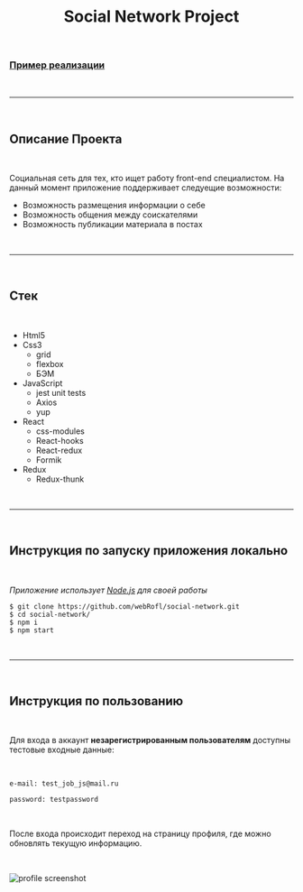 <center><h1>Social Network Project</h1></center>

<br>

### [Пример реализации][1]

<br/>

---

<br/>

## Описание Проекта

<br />

Социальная сеть для тех, кто ищет работу front-end специалистом. На данный момент приложение поддерживает следуещие возможности:

- Возможность размещения информации о себе
- Возможность общения между соискателями
- Возможность публикации материала в постах

<br />

---

<br />

## Стек

<br />

- Html5
- Css3
  - grid
  - flexbox
  - БЭМ
- JavaScript
  - jest unit tests
  - Axios
  - yup
- React
  - css-modules
  - React-hooks
  - React-redux
  - Formik
- Redux
  - Redux-thunk

<br />

---

<br />

## Инструкция по запуску приложения **локально**

<br />

_Приложение использует [Node.js][2] для своей работы_

```
$ git clone https://github.com/webRofl/social-network.git
$ cd social-network/
$ npm i
$ npm start
```

<br />

---

<br />

## Инструкция по пользованию

<br />

Для входа в аккаунт **незарегистрированным пользователям** доступны тестовые входные данные:

<br />

`e-mail: test_job_js@mail.ru`

`password: testpassword`

<br />

После входа происходит переход на страницу профиля, где можно обновлять текущую информацию.

<br />

![profile screenshot][3]

[1]: (https://webrofl.github.io/social-network)
[2]: (https://nodejs.org/)
[3]: https://i.yapx.ru/Reia2.png 'profile'
